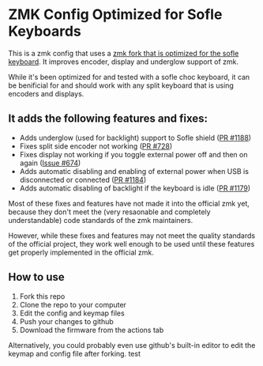 # ZMK Config Optimized for Sofle Keyboards

This is a zmk config that uses a [zmk fork that is optimized for the sofle keyboard](https://github.com/infused-kim/zmk/tree/sofle). It improves encoder, display and underglow support of zmk.

While it's been optimized for and tested with a sofle choc keyboard, it can be benificial for and should work with any split keyboard that is using encoders and displays.

## It adds the following features and fixes:

* Adds underglow (used for backlight) support to Sofle shield ([PR #1188](https://github.com/zmkfirmware/zmk/pull/1188))
* Fixes split side encoder not working ([PR #728](https://github.com/zmkfirmware/zmk/pull/728))
* Fixes display not working if you toggle external power off and then on again ([Issue #674](https://github.com/zmkfirmware/zmk/issues/674))
* Adds automatic disabling and enabling of external power when USB is disconnected or connected ([PR #1184](https://github.com/zmkfirmware/zmk/pull/1184))
* Adds automatic disabling of backlight if the keyboard is idle ([PR #1179](https://github.com/zmkfirmware/zmk/pull/1179))

Most of these fixes and features have not made it into the official zmk yet, because they don't meet the (very resaonable and completely understandable) code standards of the zmk maintainers.

However, while these fixes and features may not meet the quality standards of the official project, they work well enough to be used until these features get properly implemented in the official zmk.

## How to use

1. Fork this repo
2. Clone the repo to your computer
3. Edit the config and keymap files
4. Push your changes to github
5. Download the firmware from the actions tab

Alternatively, you could probably even use github's built-in editor to edit the keymap and config file after forking.
test
